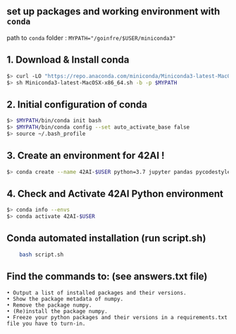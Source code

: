 ## set up packages and working environment with `conda`

path to `conda` folder : ``` MYPATH="/goinfre/$USER/miniconda3" ```

## 1. Download & Install conda
``` bash
$> curl -LO "https://repo.anaconda.com/miniconda/Miniconda3-latest-MacOSX-x86_64.sh"
$> sh Miniconda3-latest-MacOSX-x86_64.sh -b -p $MYPATH
```

## 2. Initial configuration of conda
``` bash
$> $MYPATH/bin/conda init bash
$> $MYPATH/bin/conda config --set auto_activate_base false
$> source ~/.bash_profile
```

## 3. Create an environment for 42AI !
``` bash
$> conda create --name 42AI-$USER python=3.7 jupyter pandas pycodestyle numpy
```

## 4. Check and Activate 42AI Python environment
``` bash
$> conda info --envs
$> conda activate 42AI-$USER
```

## Conda automated installation (run script.sh)
``` bash
    bash script.sh
```

## Find the commands to: (see answers.txt file)
``` 
• Output a list of installed packages and their versions.
• Show the package metadata of numpy.
• Remove the package numpy.
• (Re)install the package numpy.
• Freeze your python packages and their versions in a requirements.txt file you have to turn-in.
```